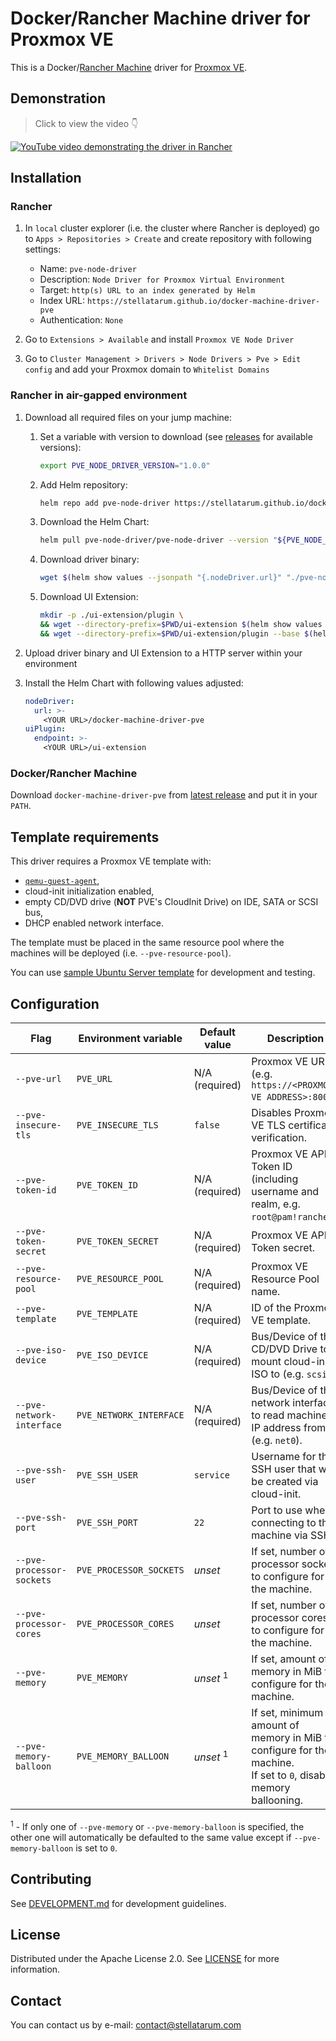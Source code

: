 # Docker/Rancher Machine driver for Proxmox VE

This is a Docker/[Rancher Machine](https://github.com/rancher/machine) driver for [Proxmox VE](https://www.proxmox.com/en/proxmox-virtual-environment/overview).

## Demonstration

> Click to view the video 👇

[![YouTube video demonstrating the driver in Rancher](https://img.youtube.com/vi/aQBtw6XlxAE/maxresdefault.jpg)](https://www.youtube.com/watch?v=aQBtw6XlxAE)

## Installation

### Rancher

1. In `local` cluster explorer (i.e. the cluster where Rancher is deployed) go to `Apps > Repositories > Create` and create repository with following settings:

    * Name: `pve-node-driver`
    * Description: `Node Driver for Proxmox Virtual Environment`
    * Target: `http(s) URL to an index generated by Helm`
    * Index URL: `https://stellatarum.github.io/docker-machine-driver-pve`
    * Authentication: `None`

1. Go to `Extensions > Available` and install `Proxmox VE Node Driver`

1. Go to `Cluster Management > Drivers > Node Drivers > Pve > Edit config` and add your Proxmox domain to `Whitelist Domains`

### Rancher in air-gapped environment

1. Download all required files on your jump machine:

    1. Set a variable with version to download (see [releases](https://github.com/Stellatarum/docker-machine-driver-pve/releases) for available versions):

        ```sh
        export PVE_NODE_DRIVER_VERSION="1.0.0"
        ```

    1. Add Helm repository:

        ```sh
        helm repo add pve-node-driver https://stellatarum.github.io/docker-machine-driver-pve
        ```

    1. Download the Helm Chart:

        ```sh
        helm pull pve-node-driver/pve-node-driver --version "${PVE_NODE_DRIVER_VERSION}"
        ```

    1. Download driver binary:

        ```sh
        wget $(helm show values --jsonpath "{.nodeDriver.url}" "./pve-node-driver-${PVE_NODE_DRIVER_VERSION}.tgz")
        ```

    1. Download UI Extension:

        ```sh
        mkdir -p ./ui-extension/plugin \
        && wget --directory-prefix=$PWD/ui-extension $(helm show values --jsonpath "{.uiPlugin.endpoint}" "./pve-node-driver-${PVE_NODE_DRIVER_VERSION}.tgz")/files.txt \
        && wget --directory-prefix=$PWD/ui-extension/plugin --base $(helm show values --jsonpath "{.uiPlugin.endpoint}" "./pve-node-driver-${PVE_NODE_DRIVER_VERSION}.tgz")/ -i $PWD/ui-extension/files.txt
        ```

1. Upload driver binary and UI Extension to a HTTP server within your environment

1. Install the Helm Chart with following values adjusted:

    ```yaml
    nodeDriver:
      url: >-
        <YOUR URL>/docker-machine-driver-pve
    uiPlugin:
      endpoint: >-
        <YOUR URL>/ui-extension
    ```

### Docker/Rancher Machine

Download `docker-machine-driver-pve` from [latest release](https://github.com/Stellatarum/docker-machine-driver-pve/releases/latest) and put it in your `PATH`.

## Template requirements

This driver requires a Proxmox VE template with:

* [`qemu-guest-agent`](https://pve.proxmox.com/wiki/Qemu-guest-agent),
* cloud-init initialization enabled,
* empty CD/DVD drive (**NOT** PVE's CloudInit Drive) on IDE, SATA or SCSI bus,
* DHCP enabled network interface.

The template must be placed in the same resource pool where the machines will be deployed (i.e. `--pve-resource-pool`).

You can use [sample Ubuntu Server template](deploy/templates/ubuntu-server) for development and testing.

## Configuration

| Flag                      | Environment variable    | Default value                      | Description                                                                                                          |
| ------------------------- | ----------------------- | ---------------------------------- | -------------------------------------------------------------------------------------------------------------------- |
| `--pve-url`               | `PVE_URL`               | N/A (required)                     | Proxmox VE URL (e.g. `https://<PROXMOX VE ADDRESS>:8006`).                                                           |
| `--pve-insecure-tls`      | `PVE_INSECURE_TLS`      | `false`                            | Disables Proxmox VE TLS certificate verification.                                                                    |
| `--pve-token-id`          | `PVE_TOKEN_ID`          | N/A (required)                     | Proxmox VE API Token ID (including username and realm, e.g. `root@pam!rancher`).                                     |
| `--pve-token-secret`      | `PVE_TOKEN_SECRET`      | N/A (required)                     | Proxmox VE API Token secret.                                                                                         |
| `--pve-resource-pool`     | `PVE_RESOURCE_POOL`     | N/A (required)                     | Proxmox VE Resource Pool name.                                                                                       |
| `--pve-template`          | `PVE_TEMPLATE`          | N/A (required)                     | ID of the Proxmox VE template.                                                                                       |
| `--pve-iso-device`        | `PVE_ISO_DEVICE`        | N/A (required)                     | Bus/Device of the CD/DVD Drive to mount cloud-init ISO to (e.g. `scsi1`).                                            |
| `--pve-network-interface` | `PVE_NETWORK_INTERFACE` | N/A (required)                     | Bus/Device of the network interface to read machine's IP address from (e.g. `net0`).                                 |
| `--pve-ssh-user`          | `PVE_SSH_USER`          | `service`                          | Username for the SSH user that will be created via cloud-init.                                                       |
| `--pve-ssh-port`          | `PVE_SSH_PORT`          | `22`                               | Port to use when connecting to the machine via SSH.                                                                  |
| `--pve-processor-sockets` | `PVE_PROCESSOR_SOCKETS` | *unset*                            | If set, number of processor sockets to configure for the machine.                                                    |
| `--pve-processor-cores`   | `PVE_PROCESSOR_CORES`   | *unset*                            | If set, number of processor cores to configure for the machine.                                                      |
| `--pve-memory`            | `PVE_MEMORY`            | *unset* <sup>1</sup>               | If set, amount of memory in MiB to configure for the machine.                                                        |
| `--pve-memory-balloon`    | `PVE_MEMORY_BALLOON`    | *unset* <sup>1</sup>               | If set, minimum amount of memory in MiB to configure for the machine.<br> If set to `0`, disables memory ballooning. |

<sup>1</sup> - If only one of `--pve-memory` or `--pve-memory-balloon` is specified, the other one will automatically be defaulted to the same value except if `--pve-memory-balloon` is set to `0`.

## Contributing

See [DEVELOPMENT.md](./docs/DEVELOPMENT.md) for development guidelines.

## License

Distributed under the Apache License 2.0. See [LICENSE](./LICENSE) for more information.

## Contact

You can contact us by e-mail: [contact@stellatarum.com](mailto:contact@stellatarum.com)
